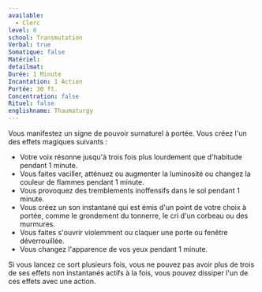 ```yaml
---
available:
  - Clerc
level: 0
school: Transmutation
Verbal: true
Somatique: false
Matériel: 
detailmat: 
Durée: 1 Minute
Incantation: 1 Action
Portée: 30 ft.
Concentration: false
Rituel: false
englishname: Thaumaturgy
---
```

Vous manifestez un signe de pouvoir surnaturel à portée. Vous créez l'un des effets magiques suivants : 

 - Votre voix résonne jusqu'à trois fois plus lourdement que d'habitude pendant 1 minute.
 - Vous faites vaciller, atténuez ou augmenter la luminosité ou changez la couleur de flammes pendant 1 minute.
 - Vous provoquez des tremblements inoffensifs dans le sol pendant 1 minute.
 - Vous créez un son instantané qui est émis d'un point de votre choix à portée, comme le grondement du tonnerre, le cri d'un corbeau ou des murmures.
 - Vous faites s'ouvrir violemment ou claquer une porte ou fenêtre déverrouillée.
 - Vous changez l'apparence de vos yeux pendant 1 minute.

Si vous lancez ce sort plusieurs fois, vous ne pouvez pas avoir plus de trois de ses effets non instantanés actifs à la fois, vous pouvez dissiper l'un de ces effets avec une action.
